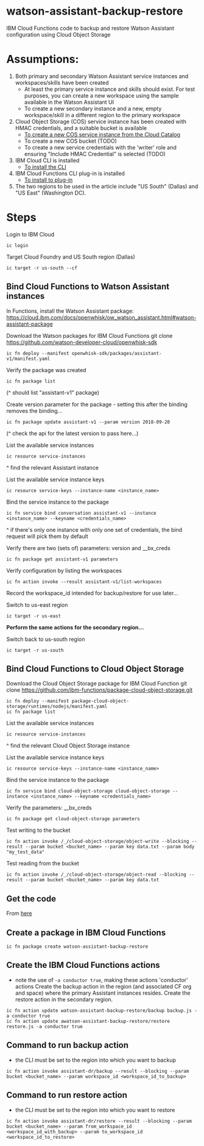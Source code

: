 # watson-assistant-backup-restore
IBM Cloud Functions code to backup and restore Watson Assistant configuration using Cloud Object Storage

# Assumptions: 
1. Both primary and secondary Watson Assistant service instances and workspaces/skills have been created
    - At least the primary service instance and skills should exist. For test purposes, you can create a new workspace using the sample available in the Watson Assistant UI
    - To create a new secondary instance and a new, empty workspace/skill in a different region to the primary workspace
2. Cloud Object Storage (COS) service instance has been created with HMAC credentials, and a suitable bucket is available
    - [To create a new COS service instance from the Cloud Catalog](https://cloud.ibm.com/catalog/services/cloud-object-storage)
    - To create a new COS bucket (TODO)
    - To create a new service credentials with the 'writer' role and ensuring "Include HMAC Credential" is selected (TODO)
3. IBM Cloud CLI is installed
    - [To install the CLI](https://cloud.ibm.com/docs/cli/reference/ibmcloud?topic=cloud-cli-install-ibmcloud-cli#install_use)
4. IBM Cloud Functions CLI plug-in is installed
    - [To install to plug-in](https://cloud.ibm.com/docs/openwhisk?topic=cloud-functions-cloudfunctions_cli#cloudfunctions_cli)
5. The two regions to be used in the article include "US South" (Dallas) and "US East" (Washington DC).

# Steps
Login to IBM Cloud
```
ic login
```

Target Cloud Foundry and US South region (Dallas)
```
ic target -r us-south --cf
```

## Bind Cloud Functions to Watson Assistant instances
In Functions, install the Watson Assistant package: https://cloud.ibm.com/docs/openwhisk/ow_watson_assistant.html#watson-assistant-package

Download the Watson packages for IBM Cloud Functions
git clone https://github.com/watson-developer-cloud/openwhisk-sdk
```
ic fn deploy --manifest openwhisk-sdk/packages/assistant-v1/manifest.yaml
```

Verify the package was created
```
ic fn package list
```
(^ should list "assistant-v1" package)

Create version parameter for the package - setting this after the binding removes the binding...
```
ic fn package update assistant-v1 --param version 2018-09-20
```
(^ check the api for the latest version to pass here...)

List the available service instances
```
ic resource service-instances
```
^ find the relevant Assistant instance

List the available service instance keys
```
ic resource service-keys --instance-name <instance_name>
```

Bind the service instance to the package
```
ic fn service bind conversation assistant-v1 --instance <instance_name> --keyname <credentials_name>
```
^ if there's only one instance with only one set of credentials, the bind request will pick them by default

Verify there are two (sets of) parameters: version and __bx_creds
```
ic fn package get assistant-v1 parameters
```

Verify configuration by listing the workspaces
```
ic fn action invoke --result assistant-v1/list-workspaces
```

Record the workspace_id intended for backup/restore for use later...

Switch to us-east region
```
ic target -r us-east
```

**Perform the same actions for the secondary region...**

Switch back to us-south region
```
ic target -r us-south
```

## Bind Cloud Functions to Cloud Object Storage

Download the Cloud Object Storage package for IBM Cloud Function
git clone https://github.com/ibm-functions/package-cloud-object-storage.git
```
ic fn deploy --manifest package-cloud-object-storage/runtimes/nodejs/manifest.yaml
ic fn package list
```

List the available service instances
```
ic resource service-instances
```
^ find the relevant Cloud Object Storage instance

List the available service instance keys
```
ic resource service-keys --instance-name <instance_name>
```

Bind the service instance to the package
```
ic fn service bind cloud-object-storage cloud-object-storage --instance <instance_name> --keyname <credentials_name>
```

Verify the parameters: __bx_creds
```
ic fn package get cloud-object-storage parameters
```

Test writing to the bucket
```
ic fn action invoke /_/cloud-object-storage/object-write --blocking --result --param bucket <bucket_name> --param key data.txt --param body "my_test_data"
```

Test reading from the bucket
```
ic fn action invoke /_/cloud-object-storage/object-read --blocking --result --param bucket <bucket_name> --param key data.txt
```

## Get the code
From [here](https://github.com/ptuton/watson-assistant-backup-restore)

## Create a package in IBM Cloud Functions
```
ic fn package create watson-assistant-backup-restore
```

## Create the IBM Cloud Functions actions 
- note the use of `-a conductor true`, making these actions 'conductor' actions
Create the backup action in the region (and associated CF org and space) where the primary Assistant instances resides.
Create the restore action in the secondary region. 
```
ic fn action update watson-assistant-backup-restore/backup backup.js -a conductor true
ic fn action update awatson-assistant-backup-restore/restore restore.js -a conductor true
```

## Command to run backup action
- the CLI must be set to the region into which you want to backup
```
ic fn action invoke assistant-dr/backup --result --blocking --param bucket <bucket_name> --param workspace_id <workspace_id_to_backup>
```

## Command to run restore action 
- the CLI must be set to the region into which you want to restore

```
ic fn action invoke assistant-dr/restore --result --blocking --param bucket <bucket_name> --param from_workspace_id <workspace_id_with_backup> --param to_workspace_id <workspace_id_to_restore>
```
